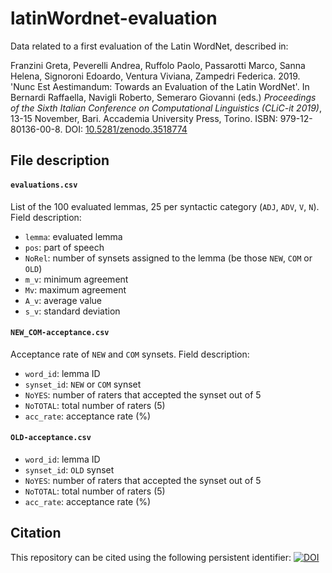 # latinWordnet-evaluation
Data related to a first evaluation of the Latin WordNet, described in:

Franzini Greta, Peverelli Andrea, Ruffolo Paolo, Passarotti Marco, Sanna Helena, Signoroni Edoardo, Ventura Viviana, Zampedri Federica. 2019. 'Nunc Est Aestimandum: Towards an Evaluation of the Latin WordNet'. In Bernardi Raffaella, Navigli Roberto, Semeraro Giovanni (eds.) _Proceedings of the Sixth Italian Conference on Computational Linguistics (CLiC-it 2019)_, 13-15 November, Bari. Accademia University Press, Torino. ISBN: 979-12-80136-00-8. DOI: [10.5281/zenodo.3518774](https://zenodo.org/record/3518774)

## File description

#### `evaluations.csv`

List of the 100 evaluated lemmas, 25 per syntactic category (`ADJ`, `ADV`, `V`, `N`). Field description:

- `lemma`: evaluated lemma
- `pos`: part of speech
- `NoRel`: number of synsets assigned to the lemma (be those `NEW`, `COM` or `OLD`)
- `m_v`: minimum agreement
- `Mv`: maximum agreement
- `A_v`: average value
- `s_v`: standard deviation

#### `NEW_COM-acceptance.csv`

Acceptance rate of `NEW` and `COM` synsets. Field description:

- `word_id`: lemma ID
- `synset_id`: `NEW` or `COM` synset
- `NoYES`: number of raters that accepted the synset out of 5
- `NoTOTAL`: total number of raters (5)
- `acc_rate`: acceptance rate (%)

#### `OLD-acceptance.csv`

- `word_id`: lemma ID
- `synset_id`: `OLD` synset
- `NoYES`: number of raters that accepted the synset out of 5
- `NoTOTAL`: total number of raters (5)
- `acc_rate`: acceptance rate (%)

## Citation

This repository can be cited using the following persistent identifier: [![DOI](https://zenodo.org/badge/192063676.svg)](https://zenodo.org/badge/latestdoi/192063676)



